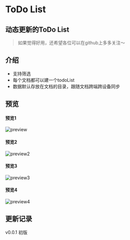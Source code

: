 # ToDo List
## 动态更新的ToDo List

> 如果觉得好用，还希望各位可以在github上多多关注～

## 介绍
* 支持筛选
* 每个文档都可以建一个todoList
* 数据默认存放在文档的目录，跟随文档跨端跨设备同步



## 预览
#### 预览1
![preview](https://github.com/KarlKaijie/SiYuanToDoList/blob/main/preview/preview.png)
#### 预览2
![preview2](https://github.com/KarlKaijie/SiYuanToDoList/blob/main/preview/3.png)
#### 预览3
![preview3](https://github.com/KarlKaijie/SiYuanToDoList/blob/main/preview/4.png)
#### 预览4
![preview4](https://github.com/KarlKaijie/SiYuanToDoList/blob/main/preview/5.png)

## 更新记录
v0.0.1 初版
